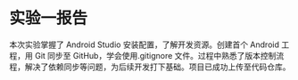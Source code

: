 # 实验一报告
本次实验掌握了 Android Studio 安装配置，了解开发资源。创建首个 Android 工程，用 Git 同步至 GitHub，学会使用.gitignore 文件。过程中熟悉了版本控制流程，解决了依赖同步等问题，为后续开发打下基础。项目已成功上传至代码仓库。
